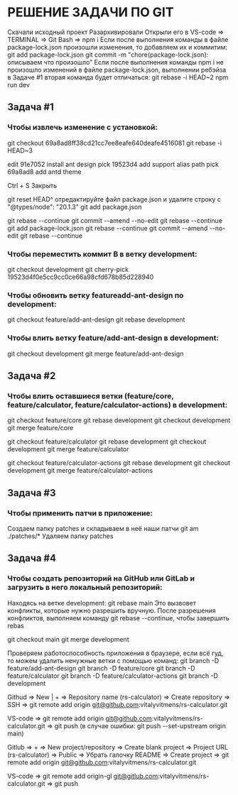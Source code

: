# РЕШЕНИЕ ЗАДАЧИ ПО GIT

Скачали исходный проект
Разархивировали
Открыли его в VS-code => TERMINAL => Git Bash => npm i
Если после выполнения команды в файле package-lock.json произошли изменения, то добавляем их и коммитим:
git add package-lock.json
git commit -m "chore(package-lock.json): описываем что произошло"
Если после выполнения команды npm i не произошло изменений в файле package-lock.json, выполнении ребэйза в Задаче #1 вторая команда будет отличаться: git rebase -i HEAD~2
npm run dev

## Задача #1
### Чтобы извлечь изменение с установкой:

git checkout 69a8ad8ff38cd21cc7ee8eafe640deafe4516081
git rebase -i HEAD~3

edit 91e7052 install ant design
pick 19523d4 add support alias path
pick 69a8ad8 add antd theme

Ctrl + S
Закрыть

git reset HEAD^
отредактируйте файл package.json и удалите строку с "@types/node": "20.1.3"
git add package.json

git rebase --continue
git commit --amend --no-edit
git rebase --continue
git add package-lock.json
git rebase --continue
git commit --amend --no-edit
git rebase --continue

### Чтобы переместить коммит B в ветку development:

git checkout development
git cherry-pick 19523d4f0e5cc9cc0ce66a98cfd678b85d228940

### Чтобы обновить ветку featureadd-ant-design по development:

git checkout feature/add-ant-design
git rebase development

### Чтобы влить ветку feature/add-ant-design в development:

git checkout development
git merge feature/add-ant-design


## Задача #2
### Чтобы влить оставшиеся ветки (feature/core, feature/calculator, feature/calculator-actions) в development:

git checkout feature/core
git rebase development
git checkout development
git merge feature/core

git checkout feature/calculator
git rebase development
git checkout development
git merge feature/calculator

git checkout feature/calculator-actions
git rebase development
git checkout development
git merge feature/calculator-actions


## Задача #3
### Чтобы применить патчи в приложение:

Создаем папку patches и складываем в неё наши патчи
git am ./patches/*
Удаляем папку patches


## Задача #4
### Чтобы создать репозиторий на GitHub или GitLab и загрузить в него локальный репозиторий:

Находясь на ветке development:
git rebase main
Это вызвовет конфликты, которые нужно разрешить вручную. После разрешения конфликтов, выполняем команду git rebase --continue, чтобы завершить rebas

git checkout main
git merge development

Проверяем работоспособность приложения в браузере, если всё гуд, то  можем удалить ненужные ветки с помощью команд:
git branch -D feature/add-ant-design
git branch -D feature/core
git branch -D feature/calculator
git branch -D feature/calculator-actions
git branch -D development

Githud => New | + => Repository name (rs-calculator) => Create repository => SSH => git remote add origin git@github.com:vitalyvitmens/rs-calculator.git

VS-code => git remote add origin git@github.com:vitalyvitmens/rs-calculator.git => git push (в случае ошибки: git push --set-upstream origin main)

Gitlub => + => New project/repository => Create blank project => Project URL (rs-calculator) => Public => Убрать галочку README => Create project => git remote add origin git@github.com:vitalyvitmens/rs-calculator.git

VS-code => git remote add origin-gl git@gitlub.com:vitalyvitmens/rs-calculator.git => git push